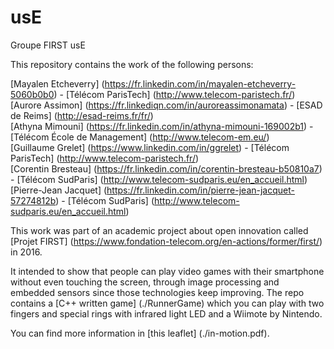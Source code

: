 # usE
Groupe FIRST usE

This repository contains the work of the following persons:

[Mayalen Etcheverry] (https://fr.linkedin.com/in/mayalen-etcheverry-5060b0b0) - [Télécom ParisTech] (http://www.telecom-paristech.fr/)   
[Aurore Assimon] (https://fr.linkediqn.com/in/auroreassimonamata) - [ESAD de Reims] (http://esad-reims.fr/fr/)  
[Athyna Mimouni] (https://fr.linkedin.com/in/athyna-mimouni-169002b1) - [Télécom École de Management] (http://www.telecom-em.eu/)  
[Guillaume Grelet] (https://www.linkedin.com/in/ggrelet) - [Télécom ParisTech] (http://www.telecom-paristech.fr/)   
[Corentin Bresteau] (https://fr.linkedin.com/in/corentin-bresteau-b50810a7) - [Télécom SudParis] (http://www.telecom-sudparis.eu/en_accueil.html)    
[Pierre-Jean Jacquet] (https://fr.linkedin.com/in/pierre-jean-jacquet-57274812b) - [Télécom SudParis] (http://www.telecom-sudparis.eu/en_accueil.html)    


This work was part of an academic project about open innovation called [Projet FIRST] (https://www.fondation-telecom.org/en-actions/former/first/) in 2016.    
  
It intended to show that people can play video games with their smartphone without even touching the screen, through image processing and embedded sensors since those technologies keep improving. The repo contains a [C++ written game] (./RunnerGame) which you can play with two fingers and special rings with infrared light LED and a Wiimote by Nintendo.

You can find more information in [this leaflet] (./in-motion.pdf).  